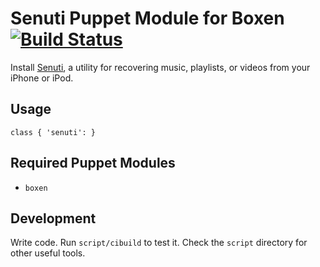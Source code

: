 # Senuti Puppet Module for Boxen [![Build Status](https://travis-ci.org/boxen/puppet-senuti.png)](https://travis-ci.org/boxen/puppet-senuti)

Install [Senuti](https://www.fadingred.com/senuti/), a utility for recovering music, playlists, or videos from your iPhone or iPod.

## Usage

```puppet
class { 'senuti': }
```

## Required Puppet Modules

* `boxen`

## Development

Write code. Run `script/cibuild` to test it. Check the `script`
directory for other useful tools.
